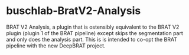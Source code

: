 # buschlab-BratV2-Analysis
BRAT V2 Analysis, a plugin that is ostensibly equivalent to the BRAT V2 plugin (plugin 1 of the BRAT pipeline) except skips the segmentation part and only does the analysis part. This is is intended to co-opt the BRAT pipeline with the new DeepBRAT project.
